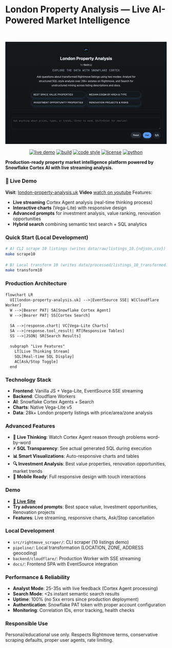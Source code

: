 # London Property Analysis — Live AI-Powered Market Intelligence

<br>
<p align="center">
  <img src="assets/social-preview.png" alt="London Property Portfolio" width="640" />
</p>

<p align="center">
  <a href="https://london-property-analysis.uk/"><img src="https://img.shields.io/badge/🚀%20Live%20Demo-london--property--analysis.uk-blue" alt="live demo" /></a>
  <a href="#"><img src="https://img.shields.io/badge/build-GitHub%20Actions-blue" alt="build" /></a>
  <a href="#"><img src="https://img.shields.io/badge/code%20style-black-000000.svg" alt="code style" /></a>
  <a href="#"><img src="https://img.shields.io/badge/license-MIT-green" alt="license" /></a>
  <a href="#"><img src="https://img.shields.io/badge/python-3.11+-yellow" alt="python" /></a>
</p>

**Production-ready property market intelligence platform powered by Snowflake Cortex AI with live streaming analysis.**

### 🚀 Live Demo
**Visit**: [london-property-analysis.uk](https://london-property-analysis.uk/?debug=1)
**Video** [watch on youtube](https://youtu.be/Rr11Ent0O-M)
Features:
- **Live streaming** Cortex Agent analysis (real-time thinking process)
- **Interactive charts** (Vega-Lite) with responsive design
- **Advanced prompts** for investment analysis, value ranking, renovation opportunities
- **Hybrid search** combining semantic text search + SQL analytics

### Quick Start (Local Development)
```bash
# A) CLI scrape 10 listings (writes data/raw/listings_10.{ndjson,csv})
make scrape10

# B) Local transform 10 (writes data/processed/listings_10_transformed.{parquet,csv})
make transform10
```

### Production Architecture
```mermaid
flowchart LR
  UI[london-property-analysis.uk] -->|EventSource SSE| W[Cloudflare Worker]
  W -->|Bearer PAT| SA[Snowflake Cortex Agent]
  W -->|Bearer PAT| SS[Cortex Search]
  
  SA -->|response.chart| VC[Vega-Lite Charts]
  SA -->|response.tool_result| RT[Responsive Tables]
  SS -->|JSON| SR[Search Results]
  
  subgraph "Live Features"
    LT[Live Thinking Stream]
    SQL[Real-time SQL Display]
    AC[Ask/Stop Toggle]
  end
```

### Technology Stack
- **Frontend**: Vanilla JS + Vega-Lite, EventSource SSE streaming
- **Backend**: Cloudflare Workers
- **AI**: Snowflake Cortex Agents + Search
- **Charts**: Native Vega-Lite v5
- **Data**: 28k+ London property listings with price/area/zone analysis

### Advanced Features
- **🧠 Live Thinking**: Watch Cortex Agent reason through problems word-by-word
- **⚡ SQL Transparency**: See actual generated SQL during execution
- **📊 Smart Visualizations**: Auto-responsive charts and tables
- **🔍 Investment Analysis**: Best value properties, renovation opportunities, market trends
- **📱 Mobile Ready**: Full responsive design with touch interactions

### Demo
- **[🚀 Live Site](https://london-property-analysis.uk/?debug=1)**
- **Try advanced prompts**: Best space value, Investment opportunities, Renovation projects
- **Features**: Live streaming, responsive charts, Ask/Stop cancellation

### Local Development
- `src/rightmove_scraper/`: CLI scraper (10 listings demo)
- `pipeline/`: Local transformation (LOCATION, ZONE, ADDRESS geocoding)
- `backend/cloudflare/`: Production Worker with SSE streaming
- `docs/`: Frontend SPA with EventSource integration

### Performance & Reliability
- **Analyst Mode**: 25-35s with live feedback (Cortex Agent processing)
- **Search Mode**: <2s instant semantic search results
- **Uptime**: 100% (no 5xx errors since production deployment)
- **Authentication**: Snowflake PAT token with proper account configuration
- **Monitoring**: Correlation IDs, error tracking, health checks

### Responsible Use
Personal/educational use only. Respects Rightmove terms, conservative scraping defaults, proper user agents, rate limiting.
